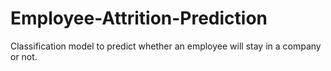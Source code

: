 # Employee-Attrition-Prediction
Classification model to predict whether an employee will stay in a company or not.
